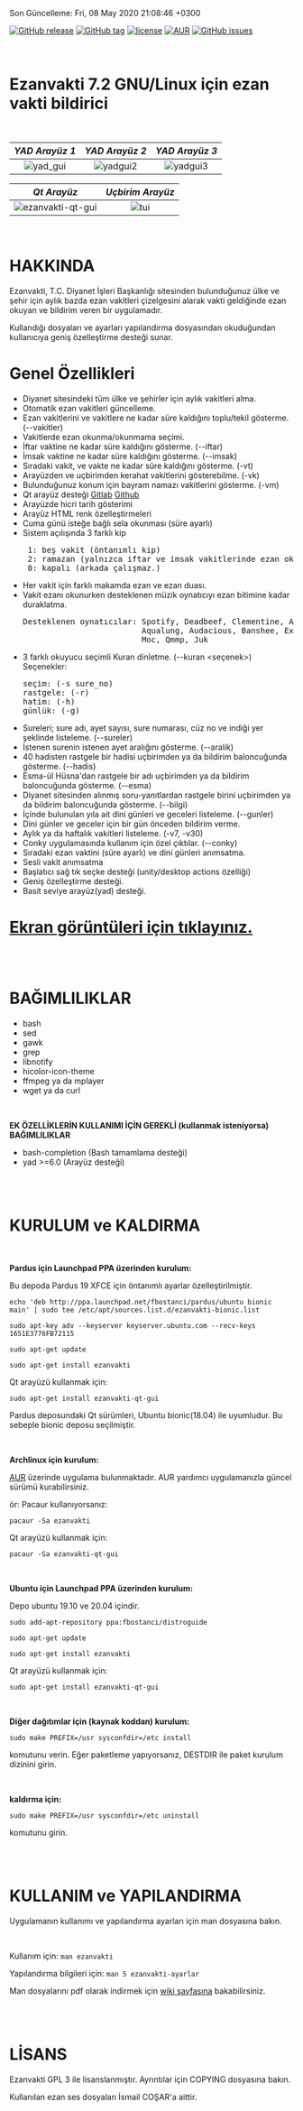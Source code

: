 Son Güncelleme:  Fri, 08 May 2020 21:08:46 +0300

[![GitHub release](https://img.shields.io/github/release/fbostanci/ezanvakti.svg?style=plastic)](https://github.com/fbostanci/ezanvakti)
[![GitHub tag](https://img.shields.io/github/tag/fbostanci/ezanvakti.svg?style=plastic)](https://github.com/fbostanci/ezanvakti)
[![license](https://img.shields.io/github/license/fbostanci/ezanvakti.svg?style=plastic)](https://github.com/fbostanci/ezanvakti)
[![AUR](https://img.shields.io/aur/version/ezanvakti.svg?style=plastic)](https://github.com/fbostanci/ezanvakti)
[![GitHub issues](https://img.shields.io/github/issues/fbostanci/ezanvakti.svg?style=plastic)](https://github.com/fbostanci/ezanvakti/issues)

<br>

Ezanvakti 7.2 GNU/Linux için ezan vakti bildirici
====
<br>

|***YAD Arayüz 1***| ***YAD Arayüz 2***|***YAD Arayüz 3***|
| :-------: | :-------: | :-------: |
|![yad_gui](https://gitlab.com/fbostanci/ezanvakti/-/wikis/uploads/44585586f8d1317828b4b10f09fcb2b3/yad_gui.png)|![yadgui2](https://gitlab.com/fbostanci/ezanvakti/-/wikis/uploads/557430b983641e1895160260f53c6758/yadgui2.png)|![yadgui3](https://gitlab.com/fbostanci/ezanvakti/-/wikis/uploads/f37a963b93389af3a4849c7c9ee42b7e/yad_gui6.png)|

| ***Qt Arayüz*** |***Uçbirim Arayüz***|
| :-------: | :-------: |
|![ezanvakti-qt-gui](https://gitlab.com/fbostanci/ezanvakti/-/wikis/uploads/66e4feb3627375e1d2c49918808c0504/ezanvakti-qt-gui-1.png)|![tui](https://gitlab.com/fbostanci/ezanvakti/-/wikis/uploads/4930b67127a41e47f80553eebe206552/tui.png)|

<br>

HAKKINDA
==

Ezanvakti, T.C. Diyanet İşleri Başkanlığı sitesinden bulunduğunuz ülke
ve şehir için aylık bazda ezan vakitleri çizelgesini alarak vakti
geldiğinde ezan okuyan ve bildirim veren bir uygulamadır.

Kullandığı dosyaları ve ayarları yapılandırma dosyasından
okuduğundan kullanıcıya geniş özelleştirme desteği sunar.

Genel Özellikleri
=
*  Diyanet sitesindeki tüm ülke ve şehirler için aylık vakitleri alma.
*  Otomatik ezan vakitleri güncelleme.
*  Ezan vakitlerini ve vakitlere ne kadar süre kaldığını
   toplu/tekil gösterme. (--vakitler)
*  Vakitlerde ezan okunma/okunmama seçimi.
*  İftar vaktine ne kadar süre kaldığını gösterme. (--iftar)
*  İmsak vaktine ne kadar süre kaldığını gösterme. (--imsak)
*  Sıradaki vakit, ve vakte ne kadar süre kaldığını gösterme. (-vt)
*  Arayüzden ve uçbirimden kerahat vakitlerini gösterebilme. (-vk)
*  Bulunduğunuz konum için bayram namazı vakitlerini gösterme. (-vm)
*  Qt arayüz desteği [Gitlab](https://gitlab.com/fbostanci/ezanvakti-qt-gui) [Github](https://github.com/fbostanci/ezanvakti-qt-gui)
*  Arayüzde hicri tarih gösterimi
*  Arayüz HTML renk özelleştirmeleri
*  Cuma günü isteğe bağlı sela okunması (süre ayarlı)
*  Sistem açılışında 3 farklı kip<br>
   <pre>
    1: beş vakit (öntanımlı kip)
    2: ramazan (yalnızca iftar ve imsak vakitlerinde ezan okunur.)
    0: kapalı (arkada çalışmaz.)</pre>
*  Her vakit için farklı makamda ezan ve ezan duası.
*  Vakit ezanı okunurken desteklenen müzik oynatıcıyı ezan bitimine kadar duraklatma.<br>
   <pre>Desteklenen oynatıcılar: Spotify, Deadbeef, Clementine, Amarok, Rhythmbox,
                            Aqualung, Audacious, Banshee, Exaile, Cmus,
                            Moc, Qmmp, Juk</pre>
*  3 farklı okuyucu seçimli Kuran dinletme. (--kuran <seçenek>)<br>
   Seçenekler:<br>
   <pre>
   seçim: (-s sure_no)
   rastgele: (-r)
   hatim: (-h)
   günlük: (-g)</pre>
*  Sureleri; sure adı, ayet sayısı, sure numarası, cüz no ve indiği yer şeklinde listeleme. (--sureler)
*  İstenen surenin istenen ayet aralığını gösterme. (--aralik)
*  40 hadisten rastgele bir hadisi uçbirimden ya da bildirim baloncuğunda gösterme. (--hadis)
*  Esma-ül Hüsna'dan rastgele bir adı  uçbirimden ya da bildirim baloncuğunda gösterme. (--esma)
*  Diyanet sitesinden alınmış soru-yanıtlardan rastgele birini  uçbirimden
   ya da bildirim baloncuğunda gösterme. (--bilgi)
*  İçinde bulunulan yıla ait dini günleri ve geceleri listeleme. (--gunler)
*  Dini günler ve geceler için bir gün önceden bildirim verme.
*  Aylık ya da haftalık vakitleri listeleme. (-v7, -v30)
*  Conky uygulamasında kullanım için özel çıktılar. (--conky)
*  Sıradaki ezan vaktini (süre ayarlı) ve dini günleri anımsatma.
*  Sesli vakit anımsatma
*  Başlatıcı sağ tık seçke desteği (unity/desktop actions özelliği)
*  Geniş özelleştirme desteği.
*  Basit seviye arayüz(yad) desteği.

[Ekran görüntüleri için tıklayınız.](https://gitlab.com/fbostanci/ezanvakti/wikis/ekran-goruntuleri)
=

<br><br>

BAĞIMLILIKLAR
==
*    bash
*    sed
*    gawk
*    grep
*    libnotify
*    hicolor-icon-theme
*    ffmpeg ya da mplayer
*    wget ya da curl

<br>

**EK ÖZELLİKLERİN KULLANIMI  İÇİN GEREKLİ (kullanmak isteniyorsa) BAĞIMLILIKLAR**

*  bash-completion  (Bash tamamlama desteği)
*  yad >=6.0  (Arayüz desteği)

<br><br>

KURULUM ve KALDIRMA
===
<br>

**Pardus için Launchpad PPA üzerinden kurulum:**

Bu depoda Pardus 19 XFCE için öntanımlı ayarlar özelleştirilmiştir.

`echo 'deb http://ppa.launchpad.net/fbostanci/pardus/ubuntu bionic main' | sudo tee /etc/apt/sources.list.d/ezanvakti-bionic.list`

`sudo apt-key adv --keyserver keyserver.ubuntu.com --recv-keys 1651E3776FB72115`

`sudo apt-get update`

`sudo apt-get install ezanvakti`

Qt arayüzü kullanmak için:

`sudo apt-get install ezanvakti-qt-gui`

Pardus deposundaki Qt sürümleri, Ubuntu bionic(18.04) ile uyumludur. Bu sebeple bionic deposu seçilmiştir.

<br>

**Archlinux için kurulum:**

[AUR](https://aur.archlinux.org/) üzerinde uygulama bulunmaktadır.
AUR yardımcı uygulamanızla güncel sürümü kurabilirsiniz.

ör: Pacaur kullanıyorsanız:

`pacaur -Sa ezanvakti`

Qt arayüzü kullanmak için:

`pacaur -Sa ezanvakti-qt-gui`

<br>

**Ubuntu için Launchpad PPA üzerinden kurulum:**

Depo ubuntu 19.10 ve 20.04 içindir.

`sudo add-apt-repository ppa:fbostanci/distroguide`

`sudo apt-get update`

`sudo apt-get install ezanvakti`

Qt arayüzü kullanmak için:

`sudo apt-get install ezanvakti-qt-gui`

<br>

**Diğer dağıtımlar için (kaynak koddan) kurulum:**

`sudo make PREFIX=/usr sysconfdir=/etc install`

komutunu verin. Eğer paketleme yapıyorsanız, DESTDIR ile paket kurulum dizinini girin.

<br>

**kaldırma için:**

`sudo make PREFIX=/usr sysconfdir=/etc uninstall`

komutunu girin.

<br><br>

KULLANIM ve YAPILANDIRMA
==
Uygulamanın kullanımı ve yapılandırma ayarları için man dosyasına bakın.

<br>

Kullanım için:
`man ezanvakti`

Yapılandırma bilgileri için:
`man 5 ezanvakti-ayarlar`

Man dosyalarını pdf olarak indirmek için [wiki sayfasına](https://gitlab.com/fbostanci/ezanvakti/-/wikis/home) bakabilirsiniz.

<br><br>

LİSANS
==

Ezanvakti GPL 3 ile lisanslanmıştır. Ayrıntılar için COPYING dosyasına bakın.

Kullanılan ezan ses dosyaları İsmail COŞAR'a aittir.
